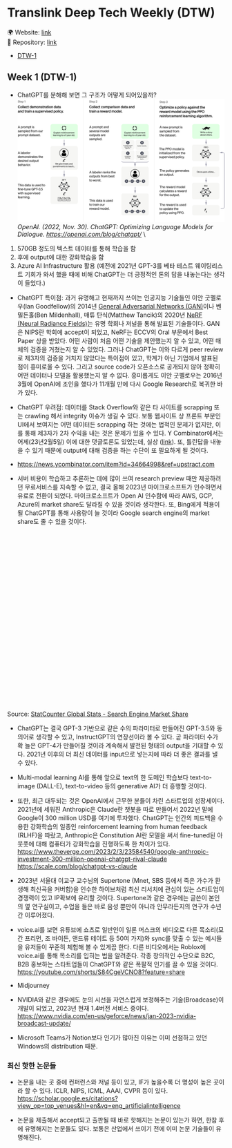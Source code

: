 # Translink Deep Tech Weekly (DTW)

🌍 Website: [link](https://cdrhim.github.io/dtw/)\
💾 Repository: [link](https://www.github.com/cdrhim/dtw/)

- [DTW-1](#week-1-dtw-1)



## Week 1 (DTW-1)

- ChatGPT를 분해해 보면 그 구조가 어떻게 되어있을까?
![chatgpt-diagram](./assets/img/chatgpt_diagram.svg)
*OpenAI. (2022, Nov. 30). ChatGPT: Optimizing Language Models for Dialogue. https://openai.com/blog/chatgpt/* \
1. 570GB 정도의 텍스트 데이터를 통해 학습을 함
2. 후에 output에 대한 강화학습을 함
3. Azure AI Infrastructure 활용
(예전에 2021년 GPT-3를 베타 테스트 웨이팅리스트 기회가 와서 했을 때에 비해 ChatGPT는 더 긍정적인 톤의 답을 내놓는다는 생각이 들었다.)

- ChatGPT 특이점: 과거 유명해고 현재까지 쓰이는 인공지능 기술들인 이안 굿펠로우(Ian Goodfellow)의 2014년 [General Adversarial Networks (GAN)](https://arxiv.org/abs/1406.2661)이나 벤 밀든홀(Ben Mildenhall), 매튜 탄식(Matthew Tancik)의 2020년 [NeRF (Neural Radiance Fields)](https://arxiv.org/abs/2003.08934)는 유명 학회나 저널을 통해 발표된 기술들이다. GAN은 NIPS란 학회에 accept이 되었고, NeRF는 ECCV의 Oral 부문에서 Best Paper 상을 받았다. 어떤 사람이 처음 어떤 기술을 제안했는지 알 수 있고, 어떤 매체의 검증을 거쳤는지 알 수 있었다. 그러나 ChatGPT는 이와 다르게 peer review로 제3자의 검증을 거치지 않았다는 특이점이 있고, 학계가 아닌 기업에서 발표된 점이 흥미로울 수 있다. 그리고 source code가 오픈소스로 공개되지 않아 정확히 어떤 데이터나 모델을 활용했는지 알 수 없다. 흥미롭게도 이안 굿펠로우는 2016년 3월에 OpenAI에 조인을 했다가 11개월 만에 다시 Google Research로 복귀한 바가 있다.

- ChatGPT 우려점: 데이터를 Stack Overflow와 같은 타 사이트를 scrapping 또는 crawling 해서 integrity 이슈가 생길 수 있다. 보통 웹사이트 상 프론트 부분인 UI에서 보여지는 어떤 데이터든 scrapping 하는 것에는 법적인 문제가 없지만, 이를 통해 제3자가 2차 수익을 내는 것은 문제가 있을 수 있다. Y Combinator에서는 어제(23년2월5일) 이에 대한 댓글토론도 있었는데, 실상 ([link](https://news.ycombinator.com/item?id=34664998&ref=upstract.com)). 또, 틀린답을 내놓을 수 있기 때문에 output에 대해 검증을 하는 수단이 또 필요하게 될 것이다.
- https://news.ycombinator.com/item?id=34664998&ref=upstract.com

- 서버 비용이 학습하고 추론하는 데에 많이 쓰여 research preview 때만 제공하려던 무료서비스를 지속할 수 없고, 결국 올해 2023년 마이크로소프트가 인수하면서 유료로 전환이 되었다.
마이크로소프트가 Open AI 인수함에 따라 AWS, GCP, Azure의 market share도 달라질 수 있을 것이라 생각한다. 또, Bing에게 적용이 될 ChatGPT를 통해 사용량이 늘 것이라 Google search engine의 market share도 줄 수 있을 것이다. 
<div id="all-search_engine-ww-monthly-202201-202301" width="600" height="400" style="width:600px; height: 400px;"></div><!-- You may change the values of width and height above to resize the chart --><p>Source: <a href="https://gs.statcounter.com/search-engine-market-share">StatCounter Global Stats - Search Engine Market Share</a></p><script type="text/javascript" src="https://www.statcounter.com/js/fusioncharts.js"></script><script type="text/javascript" src="https://gs.statcounter.com/chart.php?all-search_engine-ww-monthly-202201-202301&chartWidth=600"></script>

- ChatGPT는 결국 GPT-3 기반으로 같은 수의 파라미터로 만들어진 GPT-3.5와 동의어로 생각할 수 있고, InstructGPT의 연장선이라 볼 수 있다. 곧 파라미터 수가 확 늘은 GPT-4가 만들어질 것이라 계속해서 발전된 형태의 output을 기대할 수 있다. 2021년 이후의 더 최신 데이터를 input으로 넣는지에 따라 더 좋은 결과를 낼 수 있다.

- Multi-modal learning AI를 통해 앞으로 text의 한 도메인 학습보다 text-to-image (DALL-E), text-to-video 등의 generative AI가 더 흥행할 것이다.

- 또한, 최근 대두되는 것은 OpenAI에서 근무한 분들이 차린 스타트업의 성장세이다. 2021년에 세워진 Anthropic은 Claude란 챗봇을 따로 만들어서 2022년 말에 Google이 300 million USD를 여기에 투자했다. ChatGPT는 인간의 피드백을 수용한 강화학습의 일종인 reinforcement learning from human feedback (RLHF)을 따랐고, Anthropic은 Constitution AI란 모델을 써서 fine-tuned된 아웃풋에 대해 컴퓨터가 강화학습을 진행하도록 한 차이가 있다.
https://www.theverge.com/2023/2/3/23584540/google-anthropic-investment-300-million-openai-chatgpt-rival-claude
https://scale.com/blog/chatgpt-vs-claude

- 2023년 서울대 이교구 교수님의 Supertone (Mnet, SBS 등에서 죽은 가수가 환생해 최신곡을 커버함)을 인수한 하이브처럼 최신 리서치에 관심이 있는 스타트업이 경쟁력이 있고 IP확보에 유리할 것이다. Supertone과 같은 경우에는 글쓴이 본인의 옆 연구실이고, 수업을 들은 바로 음성 뿐만이 아니라 안무라든지의 연구가 수년 간 이루어졌다.

- voice.ai를 보면 유튜브에 쇼츠로 일반인이 일론 머스크의 비디오로 다른 목소리(모간 프리먼, 조 바이든, 앤드류 테이트 등 50여 가지)와 sync를 맞출 수 있는 예시들을 유저들이 꾸준히 체험해 볼 수 있게끔 한다. 다른 비디오에서는 Roblox에 voice.ai를 통해 목소리를 입히는 법을 알려준다. 각종 창의적인 수단으로 B2C, B2B 홍보하는 스타트업들이 ChatGPT와 같은 폭팔적 인기를 끌 수 있을 것이다.
https://youtube.com/shorts/S84CgeVCNO8?feature=share

- Midjourney

- NVIDIA와 같은 경우에도 눈의 시선을 자연스럽게 보정해주는 기술(Broadcase)이 개발이 되었고, 2023년 현재 1.4버전 서비스 중이다.
https://www.nvidia.com/en-us/geforce/news/jan-2023-nvidia-broadcast-update/

- Microsoft Teams가 Notion보다 인기가 많아진 이유는 이미 선점하고 있던 Windows의 distribution 때문.


### 최신 핫한 논문들

- 논문을 내는 곳 중에 컨퍼런스와 저널 등이 있고, IF가 높을수록 더 명성이 높은 곳이라 할 수 있다.
ICLR, NIPS, ICML, AAAI, CVPR 등이 있다.
https://scholar.google.es/citations?view_op=top_venues&hl=en&vq=eng_artificialintelligence

- 논문을 제출해서 accept되고 출판될 때 바로 핫해지는 논문이 있는가 하면, 한참 후에 유명해지는 논문들도 있다. 보통은 산업에서 쓰이기 전에 이미 논문 기술들이 유명해진다.

<!---
Week 2
- About all the licenses that could be included in open source software (Apache 2.0, etc.).
- 테크 기업들에 대한 미국의 최신 valuation 방법들

-->
